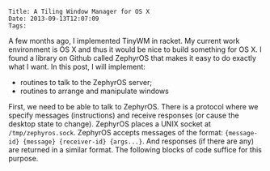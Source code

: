     Title: A Tiling Window Manager for OS X
    Date: 2013-09-13T12:07:09
    Tags: 

A few months ago, I implemented TinyWM in racket. My current work
environment is OS X and thus it would be nice to build something for
OS X. I found a library on Github called ZephyrOS that makes it easy
to do exactly what I want. In this post, I will implement:

* routines to talk to the ZephyrOS server;
* routines to arrange and manipulate windows

<!-- more -->

First, we need to be able to talk to ZephyrOS. There is a protocol
where we specify messages (instructions) and receive responses (or
cause the desktop state to change). ZephyrOS places a UNIX socket at
<code>/tmp/zephyros.sock</code>. ZephyrOS accepts messages of the
format: <code>{message-id} {message} {receiver-id} {args...}</code>. And responses
(if there are any) are returned in a similar format. The following
blocks of code suffice for this purpose.
